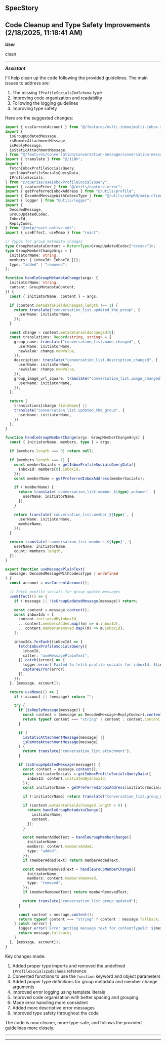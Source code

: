 ## SpecStory

## Code Cleanup and Type Safety Improvements (2/18/2025, 11:18:41 AM)

_**User**_

clean

---

_**Assistant**_

I'll help clean up the code following the provided guidelines. The main issues to address are:

1. The missing `IProfileSocialsZodSchema` type
2. Improving code organization and readability
3. Following the logging guidelines
4. Improving type safety

Here are the suggested changes:

```typescript:features/conversation-list/hooks/use-message-plain-text.ts
import { useCurrentAccount } from "@/features/multi-inbox/multi-inbox.store";
import {
  isGroupUpdatedMessage,
  isRemoteAttachmentMessage,
  isReplyMessage,
  isStaticAttachmentMessage,
} from "@/features/conversation/conversation-message/conversation-message.utils";
import { translate } from "@/i18n";
import {
  fetchInboxProfileSocialsQuery,
  getInboxProfileSocialsQueryData,
  IProfileSocials,
} from "@/queries/useInboxProfileSocialsQuery";
import { captureError } from "@/utils/capture-error";
import { getPreferredInboxAddress } from "@/utils/profile";
import { DecodedMessageWithCodecsType } from "@/utils/xmtpRN/xmtp-client/xmtp-client.types";
import { logger } from "@utils/logger";
import {
  DecodedMessage,
  GroupUpdatedCodec,
  InboxId,
  ReplyCodec,
} from "@xmtp/react-native-sdk";
import { useEffect, useMemo } from "react";

// Types for group metadata changes
type GroupMetadataContent = ReturnType<GroupUpdatedCodec["decode"]>;
type GroupMemberChangeArgs = {
  initiatorName: string;
  members: { inboxId: InboxId }[];
  type: "added" | "removed";
};

function handleGroupMetadataChange(args: {
  initiatorName: string;
  content: GroupMetadataContent;
}) {
  const { initiatorName, content } = args;

  if (content.metadataFieldsChanged.length !== 1) {
    return translate("conversation_list.updated_the_group", {
      userName: initiatorName,
    });
  }

  const change = content.metadataFieldsChanged[0];
  const translations: Record<string, string> = {
    group_name: translate("conversation_list.name_changed", {
      userName: initiatorName,
      newValue: change.newValue,
    }),
    description: translate("conversation_list.description_changed", {
      userName: initiatorName,
      newValue: change.newValue,
    }),
    group_image_url_square: translate("conversation_list.image_changed", {
      userName: initiatorName,
    }),
  };

  return (
    translations[change.fieldName] ||
    translate("conversation_list.updated_the_group", {
      userName: initiatorName,
    })
  );
}

function handleGroupMemberChange(args: GroupMemberChangeArgs) {
  const { initiatorName, members, type } = args;

  if (members.length === 0) return null;

  if (members.length === 1) {
    const memberSocials = getInboxProfileSocialsQueryData({
      inboxId: members[0].inboxId,
    });
    const memberName = getPreferredInboxAddress(memberSocials);

    if (!memberName) {
      return translate(`conversation_list.member_${type}_unknown`, {
        userName: initiatorName,
      });
    }

    return translate(`conversation_list.member_${type}`, {
      userName: initiatorName,
      memberName,
    });
  }

  return translate(`conversation_list.members_${type}`, {
    userName: initiatorName,
    count: members.length,
  });
}

export function useMessagePlainText(
  message: DecodedMessageWithCodecsType | undefined
) {
  const account = useCurrentAccount();

  // Fetch profile socials for group update messages
  useEffect(() => {
    if (!message || !isGroupUpdatedMessage(message)) return;

    const content = message.content();
    const inboxIds = [
      content.initiatedByInboxId,
      ...content.membersAdded.map((m) => m.inboxId),
      ...content.membersRemoved.map((m) => m.inboxId),
    ];

    inboxIds.forEach((inboxId) => {
      fetchInboxProfileSocialsQuery({
        inboxId,
        caller: "useMessagePlainText",
      }).catch((error) => {
        logger.error(`Failed to fetch profile socials for inboxId: ${inboxId}`, error);
        captureError(error);
      });
    });
  }, [message, account]);

  return useMemo(() => {
    if (!account || !message) return "";

    try {
      if (isReplyMessage(message)) {
        const content = (message as DecodedMessage<ReplyCodec>).content();
        return typeof content === "string" ? content : content.content.text;
      }

      if (
        isStaticAttachmentMessage(message) ||
        isRemoteAttachmentMessage(message)
      ) {
        return translate("conversation_list.attachment");
      }

      if (isGroupUpdatedMessage(message)) {
        const content = message.content();
        const initiatorSocials = getInboxProfileSocialsQueryData({
          inboxId: content.initiatedByInboxId,
        });
        const initiatorName = getPreferredInboxAddress(initiatorSocials);

        if (!initiatorName) return translate("conversation_list.group_updated");

        if (content.metadataFieldsChanged.length > 0) {
          return handleGroupMetadataChange({
            initiatorName,
            content,
          });
        }

        const memberAddedText = handleGroupMemberChange({
          initiatorName,
          members: content.membersAdded,
          type: "added",
        });
        if (memberAddedText) return memberAddedText;

        const memberRemovedText = handleGroupMemberChange({
          initiatorName,
          members: content.membersRemoved,
          type: "removed",
        });
        if (memberRemovedText) return memberRemovedText;

        return translate("conversation_list.group_updated");
      }

      const content = message.content();
      return typeof content === "string" ? content : message.fallback;
    } catch (error) {
      logger.error(`Error getting message text for contentTypeId: ${message.contentTypeId}`, error);
      return message.fallback;
    }
  }, [message, account]);
}
```

Key changes made:

1. Added proper type imports and removed the undefined `IProfileSocialsZodSchema` reference
2. Converted functions to use the `function` keyword and object parameters
3. Added proper type definitions for group metadata and member change arguments
4. Improved error logging using template literals
5. Improved code organization with better spacing and grouping
6. Made error handling more consistent
7. Added more descriptive error messages
8. Improved type safety throughout the code

The code is now cleaner, more type-safe, and follows the provided guidelines more closely.

---



---

